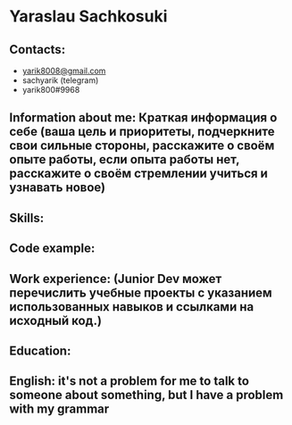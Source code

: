 # Yaraslau Sachkosuki 
## Contacts:
* yarik8008@gmail.com
* sachyarik (telegram)
* yarik800#9968
 
## Information about me: Краткая информация о себе (ваша цель и приоритеты, подчеркните свои сильные стороны, расскажите о своём опыте работы, если опыта работы нет, расскажите о своём стремлении учиться и узнавать новое)
## Skills: 
## Code example: 
## Work experience: (Junior Dev может перечислить учебные проекты с указанием использованных навыков и ссылками на исходный код.) 
## Education: 
## English: it's not a problem for me to talk to someone about something, but I have a problem with my grammar
